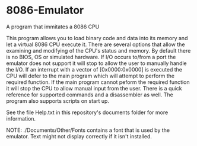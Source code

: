 # 8086-Emulator
A program that immitates a 8086 CPU

This program allows you to load binary code and data into its memory and let a virtual 8086 CPU execute it. There are several options that allow the examining and modifying of the CPU's status and memory. By default there is no BIOS, OS or simulated hardware. If I/O occurs to/from a port the emulator does not support it will stop to allow the user to manually handle the I/O. If an interrupt with a vector of [0x0000:0x0000] is executed the CPU will defer to the main program which will attempt to perform the required function. If the main program cannot peform the required function it will stop the CPU to allow manual input from the user.  There is a quick reference for supported commands and a disassembler as well. The program also supports scripts on start up.

See the file Help.txt in this repository's documents folder for more information.

NOTE:
./Documents/Other/Fonts contains a font that is used by the emulator. Text might not display correctly if it isn't installed.
